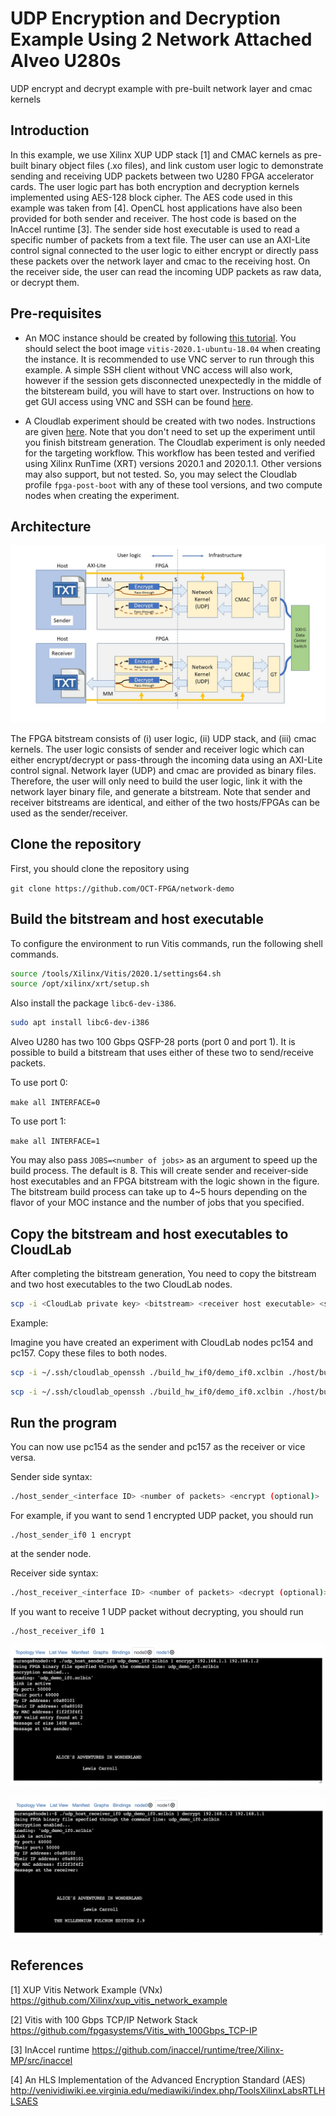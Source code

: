 # UDP Encryption and Decryption Example Using 2 Network Attached Alveo U280s

UDP encrypt and decrypt example with pre-built network layer and cmac kernels

## Introduction

In this example, we use Xilinx XUP UDP stack [1] and CMAC kernels as pre-built binary object files (.xo files), and link custom user logic to demonstrate sending and receiving UDP packets between two U280 FPGA accelerator cards. The user logic part has both encryption and decryption kernels implemented using AES-128 block cipher. The AES code used in this example was taken from [4]. OpenCL host applications have also been provided for both sender and receiver. The host code is based on the InAccel runtime [3]. The sender side host executable is used to read a specific number of packets from a text file. The user can use an AXI-Lite control signal connected to the user logic to either encrypt or directly pass these packets over the network layer and cmac to the receiving host. On the receiver side, the user can read the incoming UDP packets as raw data, or decrypt them.   

## Pre-requisites

- An MOC instance should be created by following [this tutorial](https://github.com/OCT-FPGA/oct-tutorials/blob/master/mocsetup/instancesetup.md). You should select the boot image ```vitis-2020.1-ubuntu-18.04``` when creating the instance.  It is recommended to use VNC server to run through this example. A simple SSH client without VNC access will also work, however if the session gets disconnected unexpectedly in the middle of the bitsteream build, you will have to start over. Instructions on how to get GUI access using VNC and SSH can be found [here](https://github.com/OCT-FPGA/oct-tutorials/blob/master/vncsshsetup/README.md).

- A Cloudlab experiment should be created with two nodes. Instructions are given [here](https://github.com/OCT-FPGA/oct-tutorials/tree/master/cloudlab-setup). Note that you don't need to set up the experiment until you finish bitstream generation. The Cloudlab experiment is only needed for the targeting workflow. This workflow has been tested and verified using Xilinx RunTime (XRT) versions 2020.1 and 2020.1.1. Other versions may also support, but not tested. So, you may select the Cloudlab profile ```fpga-post-boot``` with any of these tool versions, and two compute nodes when creating the experiment.  

## Architecture

![plot](images/demo.jpg)

The FPGA bitstream consists of (i) user logic, (ii) UDP stack, and (iii) cmac kernels. The user logic consists of sender and receiver logic which can either encrypt/decrypt or pass-through the incoming data using an AXI-Lite control signal. Network layer (UDP) and cmac are provided as binary files. Therefore, the user will only need to build the user logic, link it with the network layer binary file, and generate a bitstream. Note that sender and receiver bitstreams are identical, and either of the two hosts/FPGAs can be used as the sender/receiver.     

## Clone the repository

First, you should clone the repository using

```git clone https://github.com/OCT-FPGA/network-demo```

## Build the bitstream and host executable

To configure the environment to run Vitis commands, run the following shell commands.

```bash
source /tools/Xilinx/Vitis/2020.1/settings64.sh
source /opt/xilinx/xrt/setup.sh
```

Also install the package ```libc6-dev-i386```.

```bash
sudo apt install libc6-dev-i386
```

Alveo U280 has two 100 Gbps QSFP-28 ports (port 0 and port 1). It is possible to build a bitstream that uses either of these two to send/receive packets. 

To use port 0:

```make all INTERFACE=0```

To use port 1:

```make all INTERFACE=1```

You may also pass ```JOBS=<number of jobs>``` as an argument to speed up the build process. The default is 8. This will create sender and receiver-side host executables and an FPGA bitstream with the logic shown in the figure. The bitstream build process can take up to 4~5 hours depending on the flavor of your MOC instance and the number of jobs that you specified.  

## Copy the bitstream and host executables to CloudLab

After completing the bitstream generation, You need to copy the bitstream and two host executables to the two CloudLab nodes.

```bash
scp -i <CloudLab private key> <bitstream> <receiver host executable> <sender host executable> <text file> <user name>@<CloudLab node IP>:<destination directory>
```

Example:

Imagine you have created an experiment with CloudLab nodes pc154 and pc157. Copy these files to both nodes.

```bash
scp -i ~/.ssh/cloudlab_openssh ./build_hw_if0/demo_if0.xclbin ./host/build_sw_if0/host_receiver_if0 ./host/build_sw_if0/host_sender_if0 ./host/alice29.txt suranga@pc154.cloudlab.umass.edu:~
```

```bash
scp -i ~/.ssh/cloudlab_openssh ./build_hw_if0/demo_if0.xclbin ./host/build_sw_if0/host_receiver_if0 ./host/build_sw_if0/host_sender_if0 ./host/alice29.txt suranga@pc157.cloudlab.umass.edu:~
```

## Run the program

You can now use pc154 as the sender and pc157 as the receiver or vice versa. 

Sender side syntax:

```bash
./host_sender_<interface ID> <number of packets> <encrypt (optional)>
```

For example, if you want to send 1 encrypted UDP packet, you should run

```
./host_sender_if0 1 encrypt
```

at the sender node.

Receiver side syntax:

```bash
./host_receiver_<interface ID> <number of packets> <decrypt (optional)>
```

If you want to receive 1 UDP packet without decrypting, you should run

```
./host_receiver_if0 1
```

![plot](images/sender.png)

![plot](images/receiver.png)

## References
[1] XUP Vitis Network Example (VNx) https://github.com/Xilinx/xup_vitis_network_example

[2] Vitis with 100 Gbps TCP/IP Network Stack https://github.com/fpgasystems/Vitis_with_100Gbps_TCP-IP

[3] InAccel runtime https://github.com/inaccel/runtime/tree/Xilinx-MP/src/inaccel

[4] An HLS Implementation of the Advanced Encryption Standard (AES) http://venividiwiki.ee.virginia.edu/mediawiki/index.php/ToolsXilinxLabsRTLHLSAES
